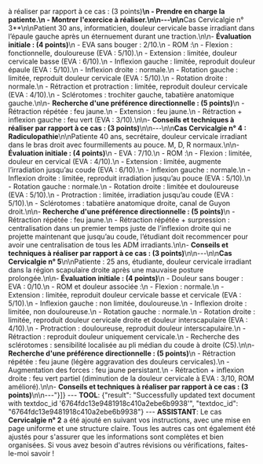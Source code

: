 à réaliser par rapport à ce cas : (3 points)**\n - Prendre en charge la patiente.\n - Montrer l'exercice à réaliser.\n\n---\n\n**Cas Cervicalgie n° 3**\n\nPatient 30 ans, informaticien, douleur cervicale basse irradiant dans l’épaule gauche après un éternuement durant une traction.\n\n- **Évaluation initiale : (4 points)**\n - EVA sans bouger : 2/10.\n - ROM :\n - Flexion : fonctionnelle, douloureuse (EVA : 5/10).\n - Extension : limitée, douleur cervicale basse (EVA : 6/10).\n - Inflexion gauche : limitée, reproduit douleur épaule (EVA : 5/10).\n - Inflexion droite : normale.\n - Rotation gauche : limitée, reproduit douleur cervicale (EVA : 5/10).\n - Rotation droite : normale.\n - Rétraction et protraction : limitée, reproduit douleur cervicale (EVA : 4/10).\n - Sclérotomes : trochiter gauche, tabatière anatomique gauche.\n\n- **Recherche d'une préférence directionnelle : (5 points)**\n - Rétraction répétée : feu jaune.\n - Extension : feu jaune.\n - Rétraction + inflexion gauche : feu vert (EVA : 3/10).\n\n- **Conseils et techniques à réaliser par rapport à ce cas : (3 points)**\n\n---\n\n**Cas Cervicalgie n° 4 : Radiculopathie**\n\nPatiente 40 ans, secrétaire, douleur cervicale irradiant dans le bras droit avec fourmillements au pouce. M, D, R normaux.\n\n- **Évaluation initiale : (4 points)**\n - EVA : 7/10.\n - ROM :\n - Flexion : limitée, douleur en cervical (EVA : 4/10).\n - Extension : limitée, augmente l’irradiation jusqu’au coude (EVA : 6/10).\n - Inflexion gauche : normale.\n - Inflexion droite : limitée, reproduit irradiation jusqu’au pouce (EVA : 5/10).\n - Rotation gauche : normale.\n - Rotation droite : limitée et douloureuse (EVA : 5/10).\n - Protraction : limitée, irradiation jusqu’au coude (EVA : 5/10).\n - Sclérotomes : tabatière anatomique droite, canal de Guyon droit.\n\n- **Recherche d'une préférence directionnelle : (5 points)**\n - Rétraction répétée : feu jaune.\n - Rétraction répétée + surpression : centralisation dans un premier temps juste de l’inflexion droite qui ne projette maintenant que jusqu’au coude, l’étudiant doit recommencer pour avoir une centralisation de tous les ADM irradiants.\n\n- **Conseils et techniques à réaliser par rapport à ce cas : (3 points)**\n\n---\n\n**Cas Cervicalgie n° 5**\n\nPatiente : 25 ans, étudiante, douleur cervicale irradiant dans la région scapulaire droite après une mauvaise posture prolongée.\n\n- **Évaluation initiale : (4 points)**\n - Douleur sans bouger : EVA : 0/10.\n - ROM et douleur associée :\n - Flexion : normale.\n - Extension : limitée, reproduit douleur cervicale basse et cervicale (EVA : 5/10).\n - Inflexion gauche : non limitée, douloureuse.\n - Inflexion droite : limitée, non douloureuse.\n - Rotation gauche : normale.\n - Rotation droite : limitée, reproduit douleur cervicale droite et douleur interscapulaire (EVA : 4/10).\n - Protraction : douloureuse, reproduit douleur interscapulaire.\n - Rétraction : reproduit douleur uniquement cervicale.\n - Recherche des sclérotomes : sensibilité localisée au pli médian du coude à droite (C5).\n\n- **Recherche d'une préférence directionnelle : (5 points)**\n - Rétraction répétée : feu jaune (légère aggravation des douleurs cervicales).\n - Augmentation des forces : feu jaune persistant.\n - Rétraction + inflexion droite : feu vert partiel (diminution de la douleur cervicale à EVA : 3/10, ROM amélioré).\n\n- **Conseils et techniques à réaliser par rapport à ce cas : (3 points)**\n\n---"}]} --- **TOOL**: {"result": "Successfully updated text document with textdoc_id '6764fdc13e9481918c410a2ebe6b9938'", "textdoc_id": "6764fdc13e9481918c410a2ebe6b9938"} --- **ASSISTANT**: Le cas **Cervicalgie n° 2** a été ajouté en suivant vos instructions, avec une mise en page uniforme et une structure claire. Tous les autres cas ont également été ajustés pour s'assurer que les informations sont complètes et bien organisées. Si vous avez besoin d'autres révisions ou vérifications, faites-le-moi savoir !